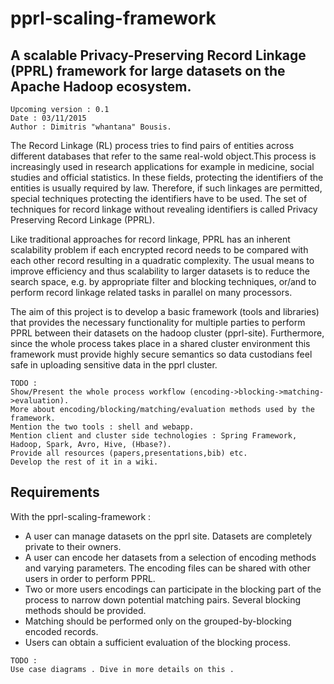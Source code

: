 # pprl-scaling-framework

## A scalable Privacy-Preserving Record Linkage (PPRL) framework for large datasets on the Apache Hadoop ecosystem.

```
Upcoming version : 0.1
Date : 03/11/2015 
Author : Dimitris "whantana" Bousis.
```


The Record Linkage (RL) process tries to find pairs of entities across different databases that refer to the 
same real-wold object.This process is increasingly used in research applications for example in medicine, 
social studies and official statistics. In these fields, protecting the identifiers of the entities is usually
required by law. Therefore, if such linkages are permitted, special techniques protecting the identifiers have
to be used. The set of techniques for record linkage without revealing identifiers is called Privacy Preserving
 Record Linkage (PPRL).

Like traditional approaches for record linkage, PPRL has an inherent scalability problem if each encrypted record
needs to be compared with each other record resulting in a quadratic complexity. The usual means to improve efficiency 
and thus scalability to larger datasets is to reduce the search space, e.g. by appropriate filter and blocking techniques,
or/and to perform record linkage related tasks in parallel on many processors.

The aim of this project is to develop a basic framework (tools and libraries) that provides the necessary functionality
for multiple parties to perform PPRL between their datasets on the hadoop cluster (pprl-site). Furthermore, since the 
whole process takes place in a shared cluster environment this framework must provide highly secure semantics 
so data custodians feel safe in uploading sensitive data in the pprl cluster.

```
TODO : 
Show/Present the whole process workflow (encoding->blocking->matching->evaluation).
More about encoding/blocking/matching/evaluation methods used by the framework.
Mention the two tools : shell and webapp.
Mention client and cluster side technologies : Spring Framework, Hadoop, Spark, Avro, Hive, (Hbase?). 
Provide all resources (papers,presentations,bib) etc.
Develop the rest of it in a wiki.
```

## Requirements

With the pprl-scaling-framework :

* A user can manage datasets on the pprl site. Datasets are completely private to their owners.
* A user can encode her datasets from a selection of encoding methods and varying parameters. The encoding files can be 
shared with other users in order to perform PPRL.
* Two or more users encodings can participate in the blocking part of the process to narrow down potential matching pairs.
Several blocking methods should be provided.
* Matching should be performed only on the grouped-by-blocking encoded records.
* Users can obtain a sufficient evaluation of the blocking process.


```
TODO : 
Use case diagrams . Dive in more details on this .
```